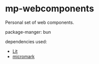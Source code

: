 # mp-webcomponents

Personal set of web components.

package-manger: bun

dependencies used:

 * [Lit](https://github.com/lit/lit/)
 * [micromark](https://github.com/micromark/micromark)

